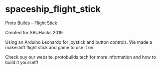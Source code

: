 # spaceship_flight_stick

Proto Builds - Flight Stick

Created for SBUHacks 2019.

Using an Arduino Leonardo for joystick and button controls. We made a makeshift flight stick and game to use it on!

Check ouy our website, protobuilds.tech for more information and how to build it yourself!

